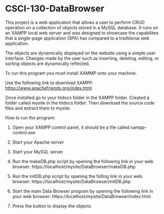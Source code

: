 # CSCI-130-DataBrowser

This project is a web application that allows a user to perform CRUD operation on a collection of objects stored in a MySQL database. It runs on an XAMPP local web server and was designed to showcase the capabilites that a single-page application (SPA) has compared to a tradtiional web application.

The objects are dynamically displayed on the website using a simple user interface. Changes made by the user such as inserting, deleting, editing, or sorting objects are dynamically reflected.

To run this program you must install XAMMP onto your machine.

Use the following link to download XAMPP: https://www.apachefriends.org/index.html

Once installed go to your htdocs folder in the XAMPP folder. Created a folder called mysite in the htdocs folder. Then download the source code files and extract them to mysite.

How to run the program:

1) Open your XAMPP control panel, it should be a file called xampp-control.exe

2) Start your Apache server

3) Start your MySQL server

4) Run the makeDB.php script by opening the following link in your web browser: https://localhost/mysite/DataBrowser/makeDB.php

5) Run the initDB.php script by opening the folling link in your web browser: https://localhost/mysite/DataBrowser/initDB.php

6) Start the main Data Browser program by opening the following link in your web browser: https://localhost/mysite/DataBrowser/index.html

7) Press the button to display the objects
